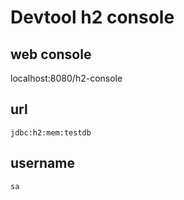 # Devtool h2 console
## web console
localhost:8080/h2-console

## url
```
jdbc:h2:mem:testdb
```
## username
```
sa
```
